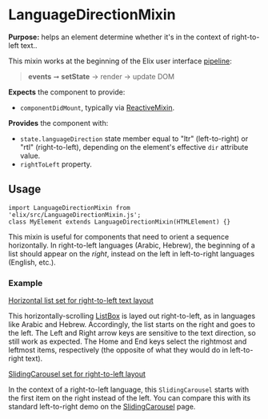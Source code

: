 # LanguageDirectionMixin

**Purpose:** helps an element determine whether it's in the context of right-to-left text..

This mixin works at the beginning of the Elix user interface [pipeline](pipeline):

> **events** ➞ **setState** → render → update DOM

**Expects** the component to provide:
* `componentDidMount`, typically via [ReactiveMixin](ReactiveMixin).

**Provides** the component with:
* `state.languageDirection` state member equal to "ltr" (left-to-right) or "rtl" (right-to-left),
depending on the element's effective `dir` attribute value.
* `rightToLeft` property.


## Usage

    import LanguageDirectionMixin from 'elix/src/LanguageDirectionMixin.js';
    class MyElement extends LanguageDirectionMixin(HTMLElement) {}

This mixin is useful for components that need to orient a sequence horizontally. In right-to-left languages (Arabic, Hebrew), the beginning of a list should appear on the _right_, instead on the left in left-to-right languages (English, etc.).


### Example

[Horizontal list set for right-to-left text layout](/demos/horizontalListRightToLeft.html)

This horizontally-scrolling [ListBox](ListBox) is layed out right-to-left, as in languages like Arabic and Hebrew. Accordingly, the list starts on the right and goes to the left. The Left and Right arrow keys are sensitive to the text direction, so still work as expected. The Home and End keys select the rightmost and leftmost items, respectively (the opposite of what they would do in left-to-right text).

[SlidingCarousel set for right-to-left layout](/demos/slidingCarouselRightToLeft.html)

In the context of a right-to-left language, this `SlidingCarousel` starts with the first item on the right instead of the left. You can compare this with its standard left-to-right demo on the  [SlidingCarousel](SlidingCarousel) page.
